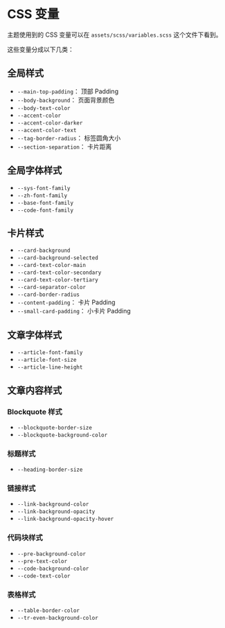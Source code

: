 # CSS 变量

主题使用到的 CSS 变量可以在 `assets/scss/variables.scss` 这个文件下看到。

这些变量分成以下几类：

## 全局样式

* `--main-top-padding`： 顶部 Padding
* `--body-background`： 页面背景颜色
* `--body-text-color`
* `--accent-color`
* `--accent-color-darker`
* `--accent-color-text`
* `--tag-border-radius`： 标签圆角大小
* `--section-separation`： 卡片距离

## 全局字体样式

* `--sys-font-family`
* `--zh-font-family`
* `--base-font-family`
* `--code-font-family`

## 卡片样式

* `--card-background`
* `--card-background-selected`
* `--card-text-color-main`
* `--card-text-color-secondary`
* `--card-text-color-tertiary`
* `--card-separator-color`
* `--card-border-radius`
* `--content-padding`： 卡片 Padding
* `--small-card-padding`： 小卡片 Padding

## 文章字体样式

* `--article-font-family`
* `--article-font-size`
* `--article-line-height`

## 文章内容样式

### Blockquote 样式

* `--blockquote-border-size`
* `--blockquote-background-color`

### 标题样式

* `--heading-border-size`

### 链接样式

* `--link-background-color`
* `--link-background-opacity`
* `--link-background-opacity-hover`

### 代码块样式

* `--pre-background-color`
* `--pre-text-color`
* `--code-background-color`
* `--code-text-color`

### 表格样式

* `--table-border-color`
* `--tr-even-background-color`

